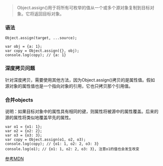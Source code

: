 > Object.assign()用于将所有可枚举的值从一个或多个源对象复制到目标对象。它将返回目标对象。

### 语法

```
Object.assign(target, ...source);

var obj = {a: 1};
var copy = Object.assign({}, obj);
console.log(copy); // {a: 1}
```

### 深度拷贝问题

针对深度拷贝，需要使用其他方法，因为Object.assign()拷贝的是属性值。假如源对象的属性值也是一个指向对象的引用，它也只拷贝那个引用值。

### 合并objects

说明：如果目标对象中的属性具有相同的键，则属性将被源中的属性覆盖。后来的源的属性将类似地覆盖早先的属性。

```
var o1 = {o1: 1};
var o2 = {o2: 2};
var o3 = {o3: 3};
var copy = Object.assign(o1, o2, o3);
console.log(copy); // {o1: 1, o2: 2, o3: 3}
console.log(o1); // {o1: 1, o2: 2, o3: 3}, 注意o1的值也会发生改变
```

[参考MDN](https://developer.mozilla.org/zh-CN/docs/Web/JavaScript/Reference/Global_Objects/Object/assign)